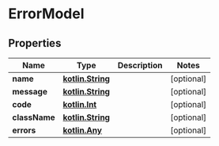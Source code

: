 # ErrorModel

## Properties
Name | Type | Description | Notes
------------ | ------------- | ------------- | -------------
**name** | [**kotlin.String**](.md) |  |  [optional]
**message** | [**kotlin.String**](.md) |  |  [optional]
**code** | [**kotlin.Int**](.md) |  |  [optional]
**className** | [**kotlin.String**](.md) |  |  [optional]
**errors** | [**kotlin.Any**](.md) |  |  [optional]
